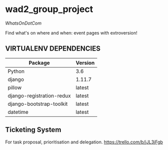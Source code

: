 # wad2_group_project
*WhatsOnDotCom*

Find what's on where and when: event pages with extroversion!
## VIRTUALENV DEPENDENCIES
| Package | Version |
| ----------|---------|
| Python |3.6|
|django |1.11.7|
|pillow|latest|
|django-registration-redux|latest|
|django-bootstrap-toolkit|latest|
|datetime|latest|

## Ticketing System
For task proposal, prioritisation and delegation.
https://trello.com/b/jJL3jFgb
